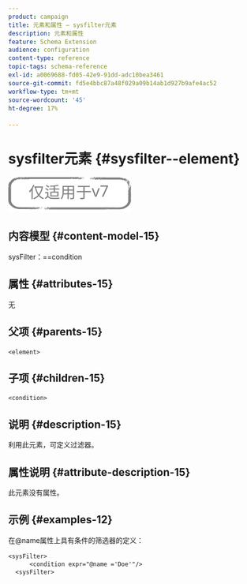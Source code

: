 ```yaml
---
product: campaign
title: 元素和属性 — sysfilter元素
description: 元素和属性
feature: Schema Extension
audience: configuration
content-type: reference
topic-tags: schema-reference
exl-id: a0069688-fd05-42e9-91dd-adc10bea3461
source-git-commit: fd5e4bbc87a48f029a09b14ab1d927b9afe4ac52
workflow-type: tm+mt
source-wordcount: '45'
ht-degree: 17%

---
```


# sysfilter元素 {#sysfilter--element}

![](../../../assets/v7-only.svg)

## 内容模型 {#content-model-15}

sysFilter：==condition

## 属性 {#attributes-15}

无

## 父项 {#parents-15}

`<element>`

## 子项 {#children-15}

`<condition>`

## 说明 {#description-15}

利用此元素，可定义过滤器。

## 属性说明 {#attribute-description-15}

此元素没有属性。

## 示例 {#examples-12}

在@name属性上具有条件的筛选器的定义：

```
<sysFilter>
      <condition expr="@name ='Doe'"/>
  <sysFilter>
```
